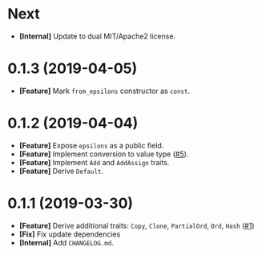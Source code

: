 # Next

- **[Internal]** Update to dual MIT/Apache2 license.

# 0.1.3 (2019-04-05)

- **[Feature]** Mark `from_epsilons` constructor as `const`.

# 0.1.2 (2019-04-04)

- **[Feature]** Expose `epsilons` as a public field.
- **[Feature]** Implement conversion to value type ([#5](https://github.com/open-flash/rust-swf-fixed/issues/5)).
- **[Feature]** Implement `Add` and `AddAssign` traits.
- **[Feature]** Derive `Default`.

# 0.1.1 (2019-03-30)

- **[Feature]** Derive additional traits: `Copy`, `Clone`, `PartialOrd`, `Ord`, `Hash` ([#1](https://github.com/open-flash/rust-swf-fixed/issues/1))
- **[Fix]** Fix update dependencies
- **[Internal]** Add `CHANGELOG.md`.
